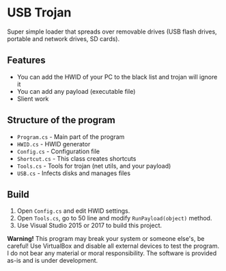 # USB Trojan
Super simple loader that spreads over removable drives (USB flash drives, portable and network drives, SD cards).
## Features
 - You can add the HWID of your PC to the black list and trojan will ignore it
 - You can add any payload (executable file)
 - Slient work
## Structure of the program
 - `Program.cs` - Main part of the program
 - `HWID.cs` - HWID generator
 - `Config.cs` - Configuration file
 - `Shortcut.cs` - This class creates shortcuts
 - `Tools.cs` - Tools for trojan (net utils, and your payload)
 - `USB.cs` - Infects disks and manages files
## Build
1. Open `Config.cs` and edit HWID settings.
2. Open `Tools.cs`, go to 50 line and modify `RunPayload(object)` method.
3. Use Visual Studio 2015 or 2017 to build this project.

**Warning!**
This program may break your system or someone else's, be careful! Use VirtualBox and disable all external devices to test the program. I do not bear any material or moral responsibility. The software is provided as-is and is under development.
